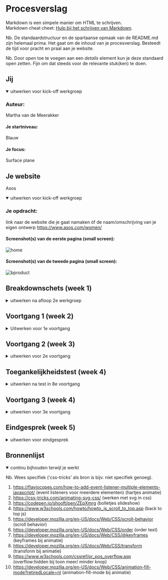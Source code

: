 
# Procesverslag
Markdown is een simpele manier om HTML te schrijven.  
Markdown cheat cheet: [Hulp bij het schrijven van Markdown](https://github.com/adam-p/markdown-here/wiki/Markdown-Cheatsheet).

Nb. De standaardstructuur en de spartaanse opmaak van de README.md zijn helemaal prima. Het gaat om de inhoud van je procesverslag. Besteedt de tijd voor pracht en praal aan je website.

Nb. Door *open* toe te voegen aan een *details* element kun je deze standaard open zetten. Fijn om dat steeds voor de relevante stuk(ken) te doen.





## Jij

<details open>
<summary>uitwerken voor kick-off werkgroep</summary>

### Auteur:
Martha van de Meerakker

#### Je startniveau:
Blauw

#### Je focus:
Surface plane
 
</details>





## Je website
Asos

<details open>
<summary>uitwerken voor kick-off werkgroep</summary>

### Je opdracht:
link naar de website die je gaat namaken óf de naam/omschrijving van je eigen ontwerp
https://www.asos.com/women/ 


#### Screenshot(s) van de eerste pagina (small screen): 
![home](https://user-images.githubusercontent.com/90323802/136040810-42fcde8a-e6a7-4512-bd81-a0b0a658a265.png)





#### Screenshot(s) van de tweede pagina (small screen):
![bproduct](https://user-images.githubusercontent.com/90323802/136040832-5e0e8ebd-e15c-4e39-9ac7-14b60d0b9967.png)

 
</details>





## Breakdownschets (week 1)

<details>
<summary>uitwerken na afloop 2e werkgroep</summary>

### de hele pagina: 
<img width="476" alt="breakdown" src="https://user-images.githubusercontent.com/90323802/136040936-275bddae-d5c5-4fca-8971-0b845feb21db.png">
 

### dynamisch deel (bijv menu): 
<img width="301" alt="menu" src="https://user-images.githubusercontent.com/90323802/136040951-30339b0a-c4cd-4dc7-a0fc-d2bdf95b4bd7.png">



</details>





## Voortgang 1 (week 2)

<details>!

<summary>
Uitwerken voor 1e voortgang</summary>

### Stand van zaken
hier dit ging goed & dit was lastig (neem ook screenshots op van delen van je website en code)
Deze week merkte ik dat ik het lastig vond om op te starten met het maken van de header. Hiervan ging de html wel vanzelfsprekend, maar moest ik nog even wat uitvogelen met de css. Uiteindelijk is het wel goed gekomen met wat hulp van Sanne, zie hieronder. 
 
 <img width="959" alt="Schermafbeelding 2021-11-11 om 13 41 14" src="https://user-images.githubusercontent.com/90323802/141300538-34503921-b01d-40cc-91bb-64e755122abc.png">
 

<img width="229" alt="Schermafbeelding 2021-11-11 om 13 48 35" src="https://user-images.githubusercontent.com/90323802/141301103-3c633f4f-85f8-4453-b3a4-ed2607dab8bf.png">

 


### Agenda voor meeting
samen met je groepje opstellen

Vera: Hoe plaats ik verschillende soorten teksten over afbeeldingen? En hoe houd ik de afbeelding dan ook een link?
Sidney: Hoe maak ik een hamburgermenu? Javascript transitions van de homepage.
Martha: Hoe maak je iets responsive? Hoe maak je een hamburgermenu?


### Verslag van meeting
hier na afloop snel de uitkomsten van de meeting vastleggen

We hebben met z'n drieën een gesprek gehad met Caro. Hier hebben we het over gehad waar we tegenaan liepen en hoe we het beste een aantal dingen kunnen gaan aanpakken. Bijvoorbeeld hoe je het beste tekst over afbeeldingen kunt plaatsen, deze info had vooral Vera nodig. Sidney en ik hadden de vraag over de hamburgermenu. Hier zijn we vanwege tijdsdruk niet zo heel erg op diep in gegaan, maar kwam het er op neer dat Sidney en ik meer naar de opdrachten op DlO moeten gaan kijken en ons meer gaan verdiepen. Een groot deel staat hier ook op en kun je er zelf mee oefenen eerst om bepaalde onderdelen onder de knie te kunnen krijgen.

</details>





## Voortgang 2 (week 3)

<details>
<summary>uitwerken voor 2e voortgang</summary>

### Stand van zaken
hier dit ging goed & dit was lastig (neem ook screenshots op van delen van je website en code)

 Ik merkte dat ik deze week niet zo heel veel tijd had besteed aan FED, doordat we deze week voor vormgeving een belangrijke opdracht hadden. Hierdoor merkte ik dat ik wat achterliep en ben ik uiteindelijk aan het einde van de week snel gaan verdiepen in hoe ik mijn tweede pagina wil gaan aanpakken. Na het gesprek met Caro over de slideshow kon ik hiermee verder zie hieronder. 
 
 
 <img width="1220" alt="Schermafbeelding 2021-11-11 om 13 40 41" src="https://user-images.githubusercontent.com/90323802/141300502-425b41e7-557f-460d-b375-b37d65fdcd9a.png">
 
 
<img width="282" alt="Schermafbeelding 2021-11-11 om 13 53 50" src="https://user-images.githubusercontent.com/90323802/141301447-c0da75a6-78bb-4c57-8cba-72e9d2a67a24.png">

 


### Agenda voor meeting
samen met je groepje opstellen

Vera: Hoe maak je een goede carrousel? En wat kan ik doen met mijn hero image dat verandert bij een breakpoint?
Sidney: Hoe maak je een carrousel?
Martha: Hoe maak je een slideshow/ carrousel? 

### Verslag van meeting
hier na afloop snel de uitkomsten van de meeting vastleggen
 
Deze week hebben we een gesprek met Midas gehad. En hebben we het voornamelijk over carrousels gehad, hier hadden we met z'n allen wat mee te maken. Dit gesprek heeft ons veel goeds gedaan en konden we makkelijk weer verder met het maken van dit onderdeel. Verder heb ik over de slideshow niet meer kunnen vragen dus heb ik besloten om Caro een berichtje te sturen die mij hier wellicht mee kon helpen. Tijdens de meeting vertelde ze mij dat ze eigenlijk niet veel van Javascript af weet en heeft ze mij de code gegeven van haar die ze ooit heeft gebruikt. Hiermee ben ik zelf wat mee gaan experimenteren en heb ik het mijn eigen er van gemaakt. 
</details>





## Toegankelijkheidstest (week 4)

<details>
<summary>uitwerken na test in 8e voortgang</summary>

### Bevindingen
Lijst met je bevindingen die in de test naar voren kwamen:

#### Screen reader
Toen ik het ging uittesten met de screenreader viel mij op dat hij veel dingen oversloeg, hij kon geen afbeeldingen voor lezen omdat deze geen alt hadden.
Door dit te kunnen oplossen moet ik deze dus wel toevoegen en kan het voorgelezen worden door de screenreader. 

#### Tab toets
Ook hier merkte ik dat het niet zo goed ging van navigeren naar bepaalde elementen. Om dit te kunnen voorkomen zal ik dus meer labels moeten toevoegen. 

#### Parkissonstest + toegankelijkheidsbril
Zelf heb ik de parkissontest gedaan, wat ik zelf niet perse ooit had ervaren. Een heel gek gevoel waardoor je minder makkelijk op dingen kan klikken of typen. Je krijgt de hele tijd als het ware een schok en doordat mijn website nog niet helemaal af was kon ik niet een grote conclusie trekken maar wel door een aantal knoppen groot te maken zodat de gebruiker bij een schok of diegene uitschiet alsnog hier gemakkelijk op kan klikken. Dit geldt hetzelfde voor de bril. 

</details>





## Voortgang 3 (week 4)

<details>
<summary>uitwerken voor 3e voortgang</summary>

### Stand van zaken
hier dit ging goed & dit was lastig (neem ook screenshots op van delen van je website en code)
 
Na veel onderzoek gedaan te hebben ben ik ook begonnen met het hamburgermenu dit ging met de html prima en wat lastiger met de javascript. Maar uiteindelijk ben ik op dit resultaat gekomen, na met klasgenoten het hierover te hebben. Zie hieronder.
 
 <img width="567" alt="Schermafbeelding 2021-11-11 om 14 20 55" src="https://user-images.githubusercontent.com/90323802/141305406-16d6329b-c7c5-43a9-9392-d6a3f28aa6c6.png">

<img width="793" alt="Schermafbeelding 2021-11-11 om 14 21 05" src="https://user-images.githubusercontent.com/90323802/141305413-1b319046-7f91-4778-affc-acf5009b210d.png">
<img width="277" alt="Schermafbeelding 2021-11-11 om 14 22 50" src="https://user-images.githubusercontent.com/90323802/141305528-2c8f0bd9-dca2-4f48-abc2-d1882605d2a1.png">

 
### Agenda voor meeting
samen met je groepje opstellen

Vera: Hoe kan ik een dropdown maken in mijn footer?
Sidney: Hoe stel ik een uitklapbare menu op?
Martha: Hoe stel ik mijn hamburgermenu op?


### Verslag van meeting
hier na afloop snel de uitkomsten van de meeting vastleggen

Deze week hebben we een gesprek met Sanne gehad. We hebben het hier vooral gehad over uitklapbare menu's, hier had ik zelf niet perse heel veel mee te maken maar wel handig om te zien hoe dit uberhaupt werkt. Wel heb ik gezien hoe je een hamburgermenu ongeveer opstelt wat erg handig was. Dit hebben we geleerd door eigenlijk te kijken naar het live coderen van Sanne en konden we ondertussen vragen hierover stellen. Ik merkte dat ik deze week niet heel veel vragen had, want ik was lekker bezig met het maken van mijn tweede pagina. 

</details>





## Eindgesprek (week 5)

<details>
<summary>uitwerken voor eindgesprek</summary>

### Stand van zaken
hier dit ging goed & dit was lastig (neem ook screenshots op van delen van je website en code)
 <img width="410" alt="Schermafbeelding 2021-11-11 om 13 44 04" src="https://user-images.githubusercontent.com/90323802/141300576-af9379fd-bde3-49f3-8b8d-151a7e6593bc.png">
 
Zoals je hier kan zien ben ik veel met tops gaan werken waardoor de website steeds slechter werd opgebouwd. Ik ben hierna ook gaan werken met classes en zonder tops, zie hieronder. 

 <img width="291" alt="Schermafbeelding 2021-11-11 om 13 56 43" src="https://user-images.githubusercontent.com/90323802/141301879-b368476a-2db4-437d-8aa3-c0aad3fbd4e7.png">
 
Ook het maken van de animatie vond ik erg lastig om mee te beginnen, maar ben ik gaan werken met svg's ipv png's zodat het makkelijker was om deze aan te kunnen passen in de CSS.
 
<img width="957" alt="Schermafbeelding 2021-11-11 om 13 59 21" src="https://user-images.githubusercontent.com/90323802/141302235-b4d2cfd9-651a-41cf-8f79-9bb75eaf84c4.png">

<img width="419" alt="Schermafbeelding 2021-11-11 om 13 59 30" src="https://user-images.githubusercontent.com/90323802/141302251-b7323796-a246-4640-a95e-33f4ac1b0b78.png">


Ik merkte dat de vier weken voor mij erg weinig waren, ik moet altijd er opstarten met programmeren en loop vaak snel vast tijdens het proces. Hierdoor heb ik mijn website voor het eindgesprek ook niet af kunnen krijgen helaas en ben ik voor de herkansing gegaan. Snel ben ik dus gelijk mijn tijd gaan gebruiken om het verder af te kunnen maken. Tijdens het begin hiervan merkte ik dat ik veel met tops aan het werken was en dat er een soort witruimte onstond in mijn website. Ik ben toen naar Ymaro gegaan om te kijken wat dit was en hij gaf aan dat het beste was om al deze tops te verwijderen en verder te gaan. Hierdoor raakte mijn site natuurlijk helemaal in de war en moest ik opeens veel tijd besteden aan de pagina opnieuw stylen. Hierna kon ik pas beginnen met waar ik eigenlijk mee aan wou beginnen. Namelijk de surface plane, ik heb rond deze periode toch een switch willen maken omdat dit goed bij mijn site paste aangezien er veel onderdelen hiervan in voor kwamen en zou het mij dus ook tijd besparen. Ik merkte dat ik hier en daar met Javascript moest gaan werken en dat ik hier af en toe erg veel moeite mee had. Toen ben ik Joris gaan inschakelen mijn studentassistent van vorig jaar die mij altijd goed kon helpen. We zijn samen gaan zitten om de animatie te maken, en na bloed zweet en tranen is het uiteindelijk gelukt. Nadat ik het af heb gekregen ben ik ott de conclusie gekomen om gelijk vanaf het begin meer tijd aan zo'n project te steken en eerder om hulp te vragen voordat het  faataal mis gaat.

### Screenshot(s)

hier screenshot(s) van je eindresultaat
 ![eindresultaat1](https://user-images.githubusercontent.com/90323802/141302593-6d79a7cd-e687-4b08-a54e-7ea22de1f1d5.png)
![eindresultaat2](https://user-images.githubusercontent.com/90323802/141302605-c7b3f71a-a20f-4768-a8f6-0b502a0e10d2.png)

 

</details>





## Bronnenlijst

<details open>
<summary>continu bijhouden terwijl je werkt</summary>

Nb. Wees specifiek ('css-tricks' als bron is bijv. niet specifiek genoeg).

1. https://flaviocopes.com/how-to-add-event-listener-multiple-elements-javascript/ (event listeners voor meerdere elementen) (hartjes animatie)
2. https://css-tricks.com/animating-svg-css/ (werken met svg in css)
3. https://codepen.io/shooft/pen/ZEpXmrg (bolletjes slideshow)
4. https://www.w3schools.com/howto/howto_js_scroll_to_top.asp (back to top js)
5. https://developer.mozilla.org/en-US/docs/Web/CSS/scroll-behavior (scroll behavior)
6. https://developer.mozilla.org/en-US/docs/Web/CSS/order (order text)
7. https://developer.mozilla.org/en-US/docs/Web/CSS/@keyframes (keyframes bij animatie)
8. https://developer.mozilla.org/en-US/docs/Web/CSS/transform (transform bij animatie)
9. https://www.w3schools.com/cssref/pr_pos_overflow.asp (overflow:hidden bij toon meer/ minder knop)
10. https://developer.mozilla.org/en-US/docs/Web/CSS/animation-fill-mode?retiredLocale=nl (animation-fill-mode bij animatie)

</details>